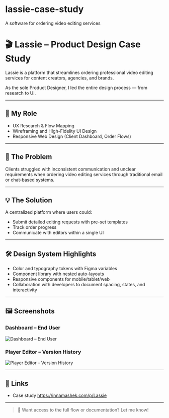 # lassie-case-study
A software for ordering video editing services
# 🎬 Lassie – Product Design Case Study

Lassie is a platform that streamlines ordering professional video editing services for content creators, agencies, and brands.

As the sole Product Designer, I led the entire design process — from research to UI.

---

## 🧩 My Role
- UX Research & Flow Mapping
- Wireframing and High-Fidelity UI Design
- Responsive Web Design (Client Dashboard, Order Flows)

---

## 🎯 The Problem
Clients struggled with inconsistent communication and unclear requirements when ordering video editing services through traditional email or chat-based systems.

---

## 💡 The Solution
A centralized platform where users could:
- Submit detailed editing requests with pre-set templates
- Track order progress
- Communicate with editors within a single UI

---

## 🛠️ Design System Highlights
- Color and typography tokens with Figma variables
- Component library with nested auto-layouts
- Responsive components for mobile/tablet/web
- Collaboration with developers to document spacing, states, and interactivity

---
## 🖼️ Screenshots

### Dashboard – End User  
![Dashboard – End User](./screens/Dashboard-End-User.png)

### Player Editor – Version History  
![Player Editor – Version History](./screens/Player-Editor-version_history.png)

---

## 🔗 Links
- Case study https://innamashek.com/p/Lassie

---

> 💬 Want access to the full flow or documentation? Let me know!
